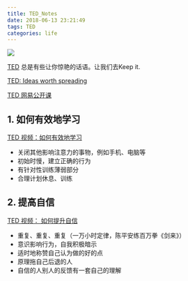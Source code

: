 ```yaml
---
title: TED_Notes
date: 2018-06-13 23:21:49
tags: TED
categories: life
---
```


![](https://gss1.bdstatic.com/-vo3dSag_xI4khGkpoWK1HF6hhy/baike/c0%3Dbaike80%2C5%2C5%2C80%2C26/sign=23f2f937dcb44aed4d43b6b6d275ec64/2fdda3cc7cd98d10a403f64c273fb80e7aec90fc.jpg)

[TED](https://baike.baidu.com/item/TED/8095?fr=aladdin) 总是有些让你惊艳的话语。让我们去Keep it.

[TED: Ideas worth spreading](https://www.ted.com/)

[TED 网易公开课](https://open.163.com/ted/)

<!--more-->

## 1. 如何有效地学习

[TED 视频：如何有效地学习](https://www.bilibili.com/video/av10821708)

- 关闭其他影响注意力的事物，例如手机、电脑等
- 初始时慢，建立正确的行为
- 有针对性训练薄弱部分
- 合理计划休息、训练

## 2. 提高自信

[TED 视频： 如何提升自信](https://www.bilibili.com/video/av10969854)

- 重复、重复、重复（一万小时定律，陈平安练百万拳《剑来》）
- 意识影响行为，自我积极暗示
- 适时地称赞自己认为做的好的点
- 原理拖自己后退的人
- 自信的人别人的反馈有一套自己的理解
